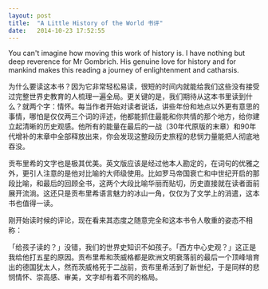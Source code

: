 ```yaml
---
layout: post
title:  "A Little History of the World 书评"
date:   2014-10-23 17:52:55
---
```


You can't imagine how moving this work of history is. I have nothing but deep reverence for Mr Gombrich. His genuine love for history and for mankind makes this reading a journey of enlightenment and catharsis.

为什么要读这本书？因为它非常轻松易读，很短的时间内就能给我们这些没有接受过完整世界史教育的人梳理一遍全局。更关键的是，我们期待从这本书里读到什么？就两个字：情怀。每当作者开始对读者说话，讲些年份和地点以外更有意思的事情，哪怕是仅仅两三个词的评述，他都能抓住最能和你共情的那个地方，给你建立起清晰的历史观感。他所有的能量在最后的一战（30年代原版的末章）和90年代增补的末章中全部释放出来，你会发现这整段历史旅程的悲悯力量能把人彻底地吞没。

贡布里希的文字也是极其优美。英文版应该是经过他本人勘定的，在词句的优雅之外，更引人注意的是他对比喻的大师级使用。比如罗马帝国衰亡和中世纪开启的那段比喻，和最后的回顾全书，这两个大段比喻华丽而贴切，历史直接就在读者面前展开流淌。这还只是贡布里希语言魅力的冰山一角，仅仅为了文学上的消遣，这本书也值得一读。

刚开始读时候的评论，现在看来其态度之随意完全和这本书令人敬重的姿态不相称：

「给孩子读的？」没错，我们的世界史知识不如孩子。「西方中心史观？」这正是我给他打五星的原因。贡布里希和茨威格都是欧洲文明衰落前的最后一个顶峰培育出的德国犹太人，然而茨威格死于二战前，贡布里希活到了新世纪，于是同样的悲悯情怀、崇高感、审美，文字却有着不同的格局。